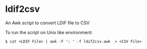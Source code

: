# ldif2csv
An Awk script to convert LDIF file to CSV

To run the script on Unix like environment:
```
$ cat <LDIF File> | awk -F ': ' -f ldif2csv.awk  > <CSV File>
```
